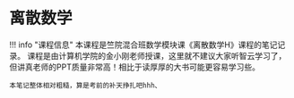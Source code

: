 # 离散数学
<!-- prettier-ignore-start -->
!!! info "课程信息"
    本课程是竺院混合班数学模块课《离散数学H》课程的笔记记录。
    课程是由计算机学院的金小刚老师授课，这里就不建议大家听智云学习了，但讲真老师的PPT质量非常高！相比于读厚厚的大书可能更容易学习些。

    本笔记整体相对粗糙，算是考前的补天挣扎吧hhh、
<!-- prettier-ignore-end -->